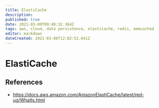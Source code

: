 ```yaml
---
title: ElastiCache
description: 
published: true
date: 2021-03-09T09:40:32.364Z
tags: aws, cloud, data persistence, elasticache, redis, memcached
editor: markdown
dateCreated: 2021-03-08T12:02:52.641Z
---
```


# ElastiCache

## References

- https://docs.aws.amazon.com/AmazonElastiCache/latest/red-ug/WhatIs.html
